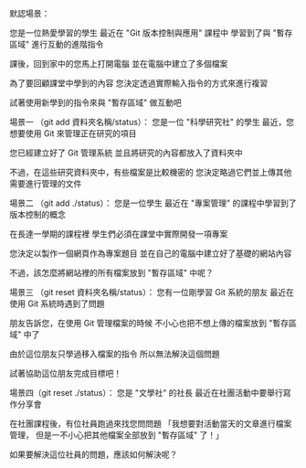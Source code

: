 默認場景：

您是一位熱愛學習的學生
最近在 "Git 版本控制與應用" 課程中 
學習到了與 "暫存區域" 進行互動的進階指令

課後，回到家中的您馬上打開電腦
並在電腦中建立了多個檔案

為了要回顧課堂中學到的內容
您決定透過實際輸入指令的方式來進行複習

試著使用新學到的指令來與 "暫存區域" 做互動吧


場景一 （git add 資料夾名稱/status）：
您是一位 "科學研究社" 的學生
最近，您想要使用 Git 來管理正在研究的項目

您已經建立好了 Git 管理系統
並且將研究的內容都放入了資料夾中

不過，在這些研究資料夾中，有些檔案是比較機密的
您決定略過它們並上傳其他需要進行管理的文件


場景二 （git add ./status）：
您是一位學生
最近在 "專案管理" 的課程中學習到了版本控制的概念

在長達一學期的課程裡
學生們必須在課堂中實際開發一項專案

您決定以製作一個網頁作為專案題目
並在自己的電腦中建立好了基礎的網站內容

不過，該怎麼將網站裡的所有檔案放到 "暫存區域" 中呢？


場景三 （git reset 資料夾名稱/status）：
您有一位剛學習 Git 系統的朋友
最近在使用 Git 系統時遇到了問題

朋友告訴您，在使用 Git 管理檔案的時候
不小心也把不想上傳的檔案放到 "暫存區域" 中了

由於這位朋友只學過移入檔案的指令
所以無法解決這個問題

試著協助這位朋友完成目標吧！


場景四（git reset ./status）：
您是 "文學社" 的社長
最近在社團活動中要舉行寫作分享會

在社團課程後，有位社員跑過來找您問問題
「我想要對活動當天的文章進行檔案管理，
但是一不小心把其他檔案全部放到 "暫存區域" 了！」

如果要解決這位社員的問題，應該如何解決呢？


